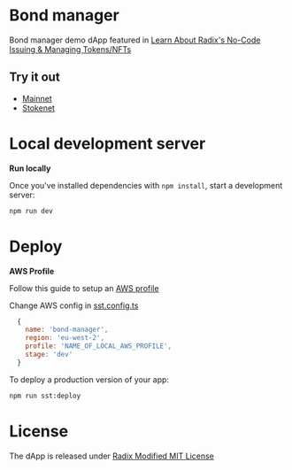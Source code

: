 # Bond manager

Bond manager demo dApp featured in [Learn About Radix's No-Code Issuing & Managing Tokens/NFTs](https://www.youtube.com/watch?v=IoJj2-bOPu4)



## Try it out

*  [Mainnet](https://d6464bfam5v04.cloudfront.net)
* [Stokenet](https://d29vf0dbb2lh7p.cloudfront.net)

# Local development server

**Run locally**

Once you've installed dependencies with `npm install`, start a development server:

```bash
npm run dev
```

# Deploy

**AWS Profile**

Follow this guide to setup an [AWS profile](https://sst.dev/chapters/create-an-iam-user.html)

Change AWS config in [sst.config.ts](sst.config.ts)

```javascript
  {
    name: 'bond-manager',
    region: 'eu-west-2',
    profile: 'NAME_OF_LOCAL_AWS_PROFILE',
    stage: 'dev'
  }
```

To deploy a production version of your app:

```bash
npm run sst:deploy
```

# License

The dApp is released under [Radix Modified MIT License](./LICENSE)
